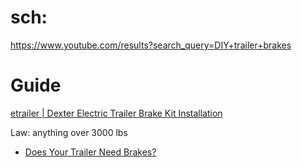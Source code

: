 # sch:
https://www.youtube.com/results?search_query=DIY+trailer+brakes

# Guide
[etrailer | Dexter Electric Trailer Brake Kit Installation](https://youtu.be/YK5h_K-9mCs)

Law: anything over 3000 lbs
- [Does Your Trailer Need Brakes?](https://youtu.be/_JrK0ht-iek)
